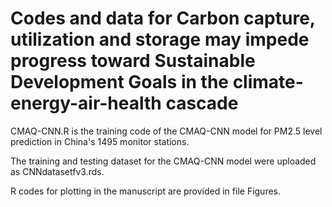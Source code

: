 # Codes and data for Carbon capture, utilization and storage may impede progress toward Sustainable Development Goals in the climate-energy-air-health cascade

CMAQ-CNN.R is the training code of the CMAQ-CNN model for PM2.5 level prediction in China's 1495 monitor stations.

The training and testing dataset for the CMAQ-CNN model were uploaded as CNNdatasetfv3.rds.

R codes for plotting in the manuscript are provided in file Figures.
